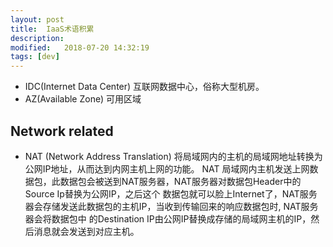 ```yaml
---
layout: post
title:  IaaS术语积累
description: 
modified:   2018-07-20 14:32:19
tags: [dev]
---
```


- IDC(Internet Data Center) 互联网数据中心，俗称大型机房。
- AZ(Available Zone) 可用区域

## Network related

- NAT (Network Address Translation) 将局域网内的主机的局域网地址转换为公网IP地址，从而达到内网主机上网的功能。
  NAT 局域网内主机发送上网数据包，此数据包会被送到NAT服务器，NAT服务器对数据包Header中的Source Ip替换为公网IP，之后这个
  数据包就可以脸上Internet了，NAT服务器会存储发送此数据包的主机IP，当收到传输回来的响应数据包时, NAT服务器会将数据包中
  的Destination IP由公网IP替换成存储的局域网主机的IP，然后消息就会发送到对应主机。



